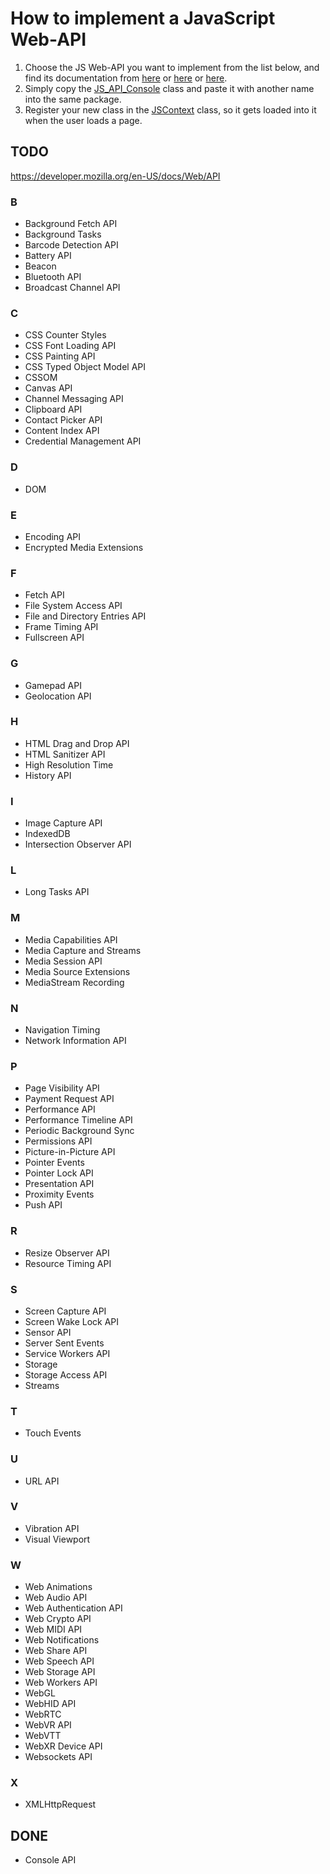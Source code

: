 # How to implement a JavaScript Web-API

1. Choose the JS Web-API you want to implement from the list below, and find its documentation from [here](https://developer.mozilla.org/en-US/docs/Web/API) or [here](https://www.w3.org/TR/?tag=webapi) or [here](https://spec.whatwg.org).
2. Simply copy the [JS_API_Console](https://github.com/Osiris-Team/Headless-Browser/blob/main/src/main/java/com/osiris/headlessbrowser/javascript/apis/JS_API_Console.java)
   class and paste it with another name into the same package.
3. Register your new class in the [JSContext](https://github.com/Osiris-Team/Headless-Browser/blob/main/src/main/java/com/osiris/headlessbrowser/JSContext.java)
   class, so it gets loaded into it when the user loads a page.
   
 ## TODO
 https://developer.mozilla.org/en-US/docs/Web/API
 ### B
- Background Fetch API
- Background Tasks
- Barcode Detection API
- Battery API 
- Beacon
- Bluetooth API
- Broadcast Channel API
### C
- CSS Counter Styles
- CSS Font Loading API 
- CSS Painting API
- CSS Typed Object Model API
- CSSOM
- Canvas API
- Channel Messaging API
- Clipboard API
- Contact Picker API
- Content Index API
- Credential Management API
### D
- DOM
### E
- Encoding API
- Encrypted Media Extensions
### F
- Fetch API
- File System Access API
- File and Directory Entries API
- Frame Timing API
- Fullscreen API
### G
- Gamepad API 
- Geolocation API
### H
- HTML Drag and Drop API
- HTML Sanitizer API
- High Resolution Time
- History API
### I
- Image Capture API
- IndexedDB
- Intersection Observer API
### L
- Long Tasks API 
### M
- Media Capabilities API 
- Media Capture and Streams
- Media Session API
- Media Source Extensions 
- MediaStream Recording
### N
- Navigation Timing
- Network Information API 
### P
- Page Visibility API
- Payment Request API
- Performance API
- Performance Timeline API
- Periodic Background Sync
- Permissions API
- Picture-in-Picture API
- Pointer Events
- Pointer Lock API
- Presentation API 
- Proximity Events  
- Push API 
### R
- Resize Observer API
- Resource Timing API
### S
- Screen Capture API
- Screen Wake Lock API
- Sensor API
- Server Sent Events
- Service Workers API
- Storage
- Storage Access API
- Streams 
### T
- Touch Events
### U
- URL API
### V
- Vibration API
- Visual Viewport 
### W
- Web Animations
- Web Audio API
- Web Authentication API
- Web Crypto API
- Web MIDI API
- Web Notifications
- Web Share API
- Web Speech API 
- Web Storage API
- Web Workers API
- WebGL
- WebHID API
- WebRTC
- WebVR API  
- WebVTT
- WebXR Device API
- Websockets API
### X
- XMLHttpRequest

## DONE
- Console API
